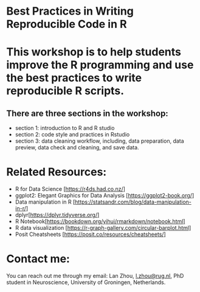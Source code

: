 # Best Practices in Writing Reproducible Code in R



# This workshop is to help students improve the R programming and use the best practices to write reproducible R scripts.
## There are three sections in the workshop:
- section 1: introduction to R and R studio
- section 2: code style and practices in Rstudio
- section 3: data cleaning workflow, including, data preparation, data preview, data check and cleaning, and save data.


# Related Resources:
- R for Data Science [https://r4ds.had.co.nz/]
- ggplot2: Elegant Graphics for Data Analysis [https://ggplot2-book.org/]
- Data manipulation in R [https://statsandr.com/blog/data-manipulation-in-r/]
- dplyr[https://dplyr.tidyverse.org/]
- R Notebook[https://bookdown.org/yihui/rmarkdown/notebook.html]
- R data visualization [https://r-graph-gallery.com/circular-barplot.html]
- Posit Cheatsheets [https://posit.co/resources/cheatsheets/]

# Contact me:
You can reach out me through my email: Lan Zhou, l.zhou@rug.nl, PhD student in Neuroscience, University of Groningen, Netherlands.

